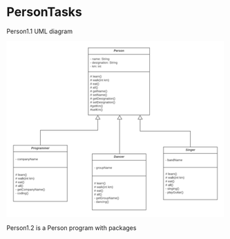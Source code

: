 # PersonTasks

Person1.1 UML diagram

![alt text](https://github.com/aniterstepanyan/PersonTasks/blob/master/Person.png)


Person1.2 is a Person program with packages
